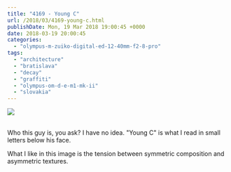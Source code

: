 ```yaml
---
title: "4169 - Young C"
url: /2018/03/4169-young-c.html
publishDate: Mon, 19 Mar 2018 19:00:45 +0000
date: 2018-03-19 20:00:45
categories: 
  - "olympus-m-zuiko-digital-ed-12-40mm-f2-8-pro"
tags: 
  - "architecture"
  - "bratislava"
  - "decay"
  - "graffiti"
  - "olympus-om-d-e-m1-mk-ii"
  - "slovakia"
---
```

<div class="container">
<div class="center"><a target="_blank" href="https://d25zfm9zpd7gm5.cloudfront.net/1200x1200/2017/20170605_132257_lr.jpg"><img class="webfeedsFeaturedVisual" src="https://d25zfm9zpd7gm5.cloudfront.net/0600x0600/2017/20170605_132257_lr.jpg" /></a></div>
</div>
<br />

Who this guy is, you ask? I have no idea. "Young C" is what I read in small letters below his face.

What I like in this image is the tension between symmetric composition  and asymmetric textures.
